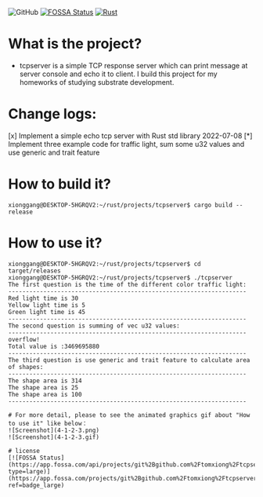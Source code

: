 ![GitHub](https://img.shields.io/github/license/tomxiong/tcpserver)
[![FOSSA Status](https://app.fossa.com/api/projects/git%2Bgithub.com%2Ftomxiong%2Ftcpserver.svg?type=shield)](https://app.fossa.com/projects/git%2Bgithub.com%2Ftomxiong%2Ftcpserver?ref=badge_shield)
[![Rust](https://github.com/tomxiong/tcpserver/actions/workflows/test.yml/badge.svg?branch=main)](https://github.com/tomxiong/tcpserver/actions/workflows/test.yml)

# What is the project? 
* tcpserver is a simple TCP response server which can print message at server console and echo it to client.
I build this project for my homeworks of studying substrate development.


# Change logs:
 [x] Implement a simple echo tcp server with Rust std library 2022-07-08
 [*] Implement three example code for traffic light, sum some u32 values and use generic and trait feature  

# How to build it?
```shell
xionggang@DESKTOP-5HGRQV2:~/rust/projects/tcpserver$ cargo build --release
```
# How to use it?
```shell
xionggang@DESKTOP-5HGRQV2:~/rust/projects/tcpserver$ cd target/releases
xionggang@DESKTOP-5HGRQV2:~/rust/projects/tcpserver$ ./tcpserver
The first question is the time of the different color traffic light:
--------------------------------------------------------------------
Red light time is 30
Yellow light time is 5
Green light time is 45
--------------------------------------------------------------------
The second question is summing of vec u32 values:
--------------------------------------------------------------------
overflow!
Total value is :3469695880
--------------------------------------------------------------------
The third question is use generic and trait feature to calculate area of shapes:
--------------------------------------------------------------------
The shape area is 314
The shape area is 25
The shape area is 100
--------------------------------------------------------------------
```

```
# For more detail, please to see the animated graphics gif about "How to use it" like below：
![Screenshot](4-1-2-3.png)
![Screenshot](4-1-2-3.gif)

# license
[![FOSSA Status](https://app.fossa.com/api/projects/git%2Bgithub.com%2Ftomxiong%2Ftcpserver.svg?type=large)](https://app.fossa.com/projects/git%2Bgithub.com%2Ftomxiong%2Ftcpserver?ref=badge_large)